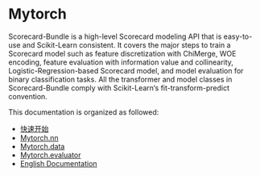 

# Mytorch
Scorecard-Bundle is a high-level Scorecard modeling API that is easy-to-use and Scikit-Learn consistent. It covers the major steps to train a Scorecard model such as feature discretization with ChiMerge, WOE encoding, feature evaluation with information value and collinearity, Logistic-Regression-based Scorecard model, and model evaluation for binary classification tasks. All the transformer and model classes in Scorecard-Bundle comply with Scikit-Learn‘s fit-transform-predict convention.

This documentation is organized as followed:
- [快速开始](https://yulinlina.github.io/Mytorch/Chinese/Chinese.html)  
- [Mytorch.nn](https://yulinlina.github.io/Mytorch/Mytorch.nn.html)  
- [Mytorch.data](https://yulinlina.github.io/Mytorch/Mytorch.data.html) 
- [Mytorch.evaluator](https://yulinlina.github.io/Mytorch/Mytorch.evaluator;.html) 
- [English Documentation](https://yulinlina.github.io/Mytorch/Chinese/English.html) 
